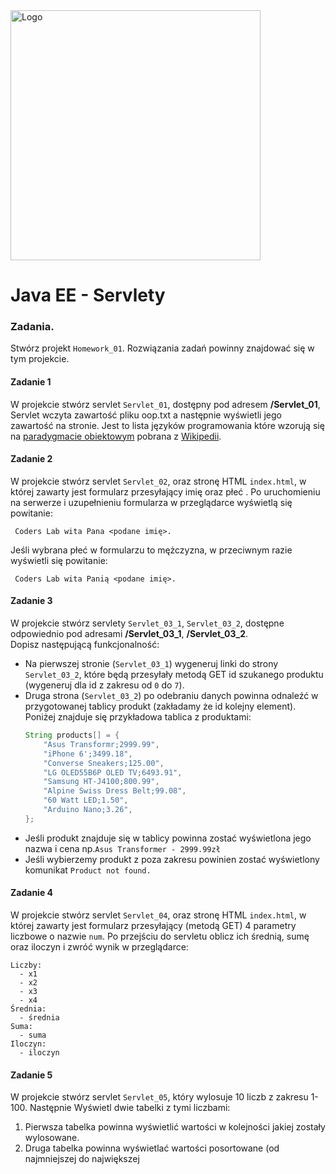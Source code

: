 <img alt="Logo" src="http://coderslab.pl/svg/logo-coderslab.svg" width="400">

# Java EE - Servlety

### Zadania.

Stwórz projekt `Homework_01`. Rozwiązania zadań powinny znajdować się w tym projekcie.

#### Zadanie 1

W projekcie stwórz servlet `Servlet_01`, dostępny pod adresem **/Servlet_01**,  
Servlet wczyta zawartość pliku oop.txt a następnie wyświetli jego zawartość na stronie. Jest to lista języków programowania które wzorują się na [paradygmacie obiektowym][oop-paradygmat] pobrana z [Wikipedii][oop-wiki].

#### Zadanie 2

W projekcie stwórz servlet `Servlet_02`, oraz stronę HTML `index.html`, 
w której zawarty jest formularz przesyłający imię oraz płeć .
Po uruchomieniu na serwerze i uzupełnieniu formularza w przeglądarce wyświetlą się powitanie:
```` 
 Coders Lab wita Pana <podane imię>.
````
Jeśli wybrana płeć w formularzu to mężczyzna, w przeciwnym razie wyświetli się powitanie:
```` 
 Coders Lab wita Panią <podane imię>.
````

#### Zadanie 3

W projekcie stwórz servlety `Servlet_03_1`, `Servlet_03_2`, dostępne odpowiednio pod adresami
 **/Servlet_03_1**, **/Servlet_03_2**.  
Dopisz następującą funkcjonalność:
* Na pierwszej stronie (`Servlet_03_1`) wygeneruj linki do strony `Servlet_03_2`, które będą przesyłały metodą GET id szukanego produktu (wygeneruj dla id z zakresu od `0` do `7`).
* Druga strona (`Servlet_03_2`) po odebraniu danych powinna odnaleźć w przygotowanej tablicy produkt (zakładamy że id kolejny element). Poniżej znajduje się przykładowa tablica z produktami:
    ```java
    String products[] = {
        "Asus Transformr;2999.99",
        "iPhone 6';3499.18",
        "Converse Sneakers;125.00",
        "LG OLED55B6P OLED TV;6493.91",
        "Samsung HT-J4100;800.99",
        "Alpine Swiss Dress Belt;99.08",
        "60 Watt LED;1.50",
        "Arduino Nano;3.26",
    };
    ```
* Jeśli produkt znajduje się w tablicy powinna zostać wyświetlona jego nazwa i cena np.`Asus Transformer - 2999.99zł`
* Jeśli wybierzemy produkt z poza zakresu powinien zostać wyświetlony komunikat `Product not found.`

#### Zadanie 4

W projekcie stwórz servlet `Servlet_04`, oraz stronę HTML `index.html`, w której zawarty jest formularz przesyłający (metodą GET) 4 parametry liczbowe o nazwie `num`. Po przejściu do servletu oblicz ich średnią, sumę oraz iloczyn i zwróć wynik w przeglądarce:

````
Liczby:
  - x1
  - x2
  - x3
  - x4
Średnia:
  - średnia 
Suma:
  - suma 
Iloczyn:
  - iloczyn 
````

#### Zadanie 5

W projekcie stwórz servlet `Servlet_05`, który wylosuje 10 liczb z zakresu 1-100. Następnie Wyświetl dwie tabelki z tymi liczbami:
1. Pierwsza tabelka powinna wyświetlić wartości w kolejności jakiej zostały wylosowane.
2. Druga tabelka powinna wyświetlać wartości posortowane (od najmniejszej do największej

<!-- Links -->
[oop-paradygmat]:https://pl.wikipedia.org/wiki/Programowanie_obiektowe
[oop-wiki]:https://en.wikipedia.org/wiki/List_of_object-oriented_programming_languages
